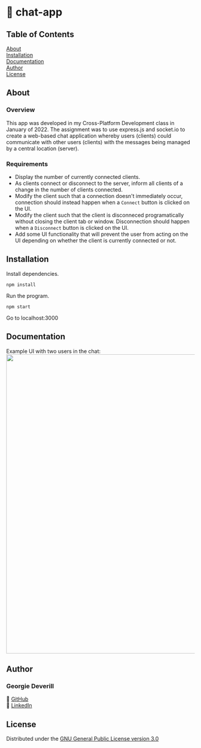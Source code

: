 # 💬 chat-app

## Table of Contents
[About](#about)\
[Installation](#installation)\
[Documentation](#documentation)\
[Author](#author)\
[License](#license)

## About

### Overview
This app was developed in my Cross-Platform Development class in January of 2022. The assignment was to use express.js and socket.io to create a web-based chat application whereby users (clients) could communicate with other users (clients) with the messages being managed by a central location (server).

### Requirements
* Display the number of currently connected clients. 
* As clients connect or disconnect to the server, inform all clients of a change in the number of clients connected.
* Modify the client such that a connection doesn't immediately occur, connection should instead happen when a `Connect` button is clicked on the UI.
* Modify the client such that the client is disconneced programatically without closing the client tab or window. Disconnection should happen when a `Disconnect` button is clicked on the UI.
* Add some UI functionality that will prevent the user from acting on the UI depending on whether the client is currently connected or not.

## Installation
Install dependencies.
```
npm install
```

Run the program.
```
npm start
```
Go to localhost:3000

## Documentation
Example UI with two users in the chat:\
<img width="800px" src="https://user-images.githubusercontent.com/72951538/158426695-5d622323-3c74-4037-827c-071c3506c5dc.png" >

## Author
### Georgie Deverill
🐒 [GitHub](https://github.com/gdevv)\
🐒 [LinkedIn](https://www.linkedin.com/in/georgie-deverill-044833121/)

## License
Distributed under the [GNU General Public License version 3.0](https://www.gnu.org/licenses/gpl-3.0.en.html)

